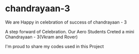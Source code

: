 # chandrayaan-3

We are Happy in celebration of success of chandrayaan - 3

A step forward of Celebration. Our Aero Students Creted a mini Chandrayaan - 3(Vkram and Rover)

I'm proud to share my codes used in this Project
